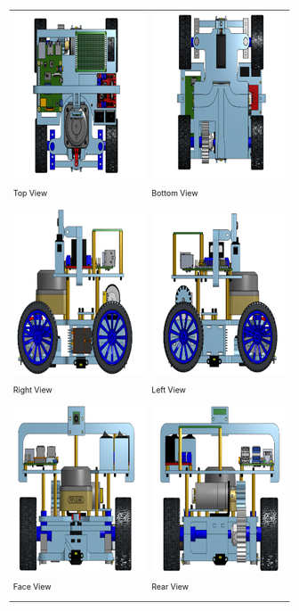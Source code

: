 <table>
  <tr>
    <td>
      <img src="https://github.com/DexterTaha/WRO-FE-2024-Mindcraft-International/raw/main/v-photos/rendering%20images/ROBOT%20TOP%20VIEW.png" alt="ROBOT TOP VIEW" height="300">
      <p>Top View</p>
    </td>
    <td>
      <img src="https://github.com/DexterTaha/WRO-FE-2024-Mindcraft-International/raw/main/v-photos/rendering%20images/ROBOT%20BOTTOM%20VIEW.png" alt="ROBOT BOTTOM VIEW" height="300">
      <p>Bottom View</p>
    </td>
  </tr>
  <tr>
    <td>
      <img src="https://github.com/DexterTaha/WRO-FE-2024-Mindcraft-International/raw/main/v-photos/rendering%20images/ROBOT%20RIGHT%20VIEW.png" alt="ROBOT RIGHT VIEW" height="300">
      <p>Right View</p>
    </td>
    <td>
      <img src="https://github.com/DexterTaha/WRO-FE-2024-Mindcraft-International/raw/main/v-photos/rendering%20images/ROBOT%20LEFT%20VIEW.png" alt="ROBOT LEFT VIEW" height="300">
      <p>Left View</p>
    </td>
  </tr>
  <tr>
    <td>
      <img src="https://github.com/DexterTaha/WRO-FE-2024-Mindcraft-International/raw/main/v-photos/rendering%20images/ROBOT%20FACE%20VIEW.png" alt="ROBOT FACE VIEW" height="300">
      <p>Face View</p>
    </td>
    <td>
      <img src="https://github.com/DexterTaha/WRO-FE-2024-Mindcraft-International/raw/main/v-photos/rendering%20images/ROBOT%20REAR%20VIEW.png" alt="ROBOT REAR VIEW" height="300">
      <p>Rear View</p>
    </td>
  </tr>
</table>
